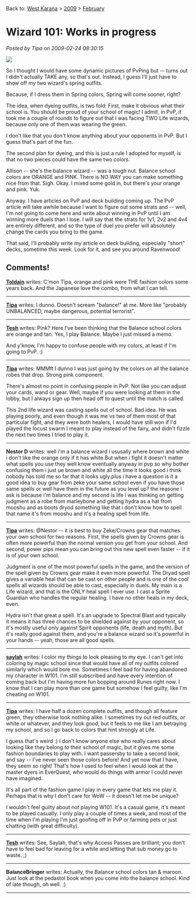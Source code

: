 Back to: [West Karana](/posts/westkarana.md) > [2009](/posts/2009/westkarana.md) > [February](./westkarana.md)
# Wizard 101: Works in progress

*Posted by Tipa on 2009-02-24 08:30:15*

![](../../../images/w101springsmall.jpg)

So I thought I would have some dynamic pictures of PvPing but -- turns out I didn't actually TAKE any, so that's out. Instead, I guess I'll just have to show off my two wizard's spring outfits.

Because, if I dress them in Spring colors, Spring will come sooner, right?

The idea, when dyeing outfits, is two fold: First, make it obvious what their school is. You should be proud of your school of magic! I admit, in PvP, it took me a couple of rounds to figure out that I was facing TWO Life wizards, because only one of them was wearing the green.

I don't like that you don't know anything about your opponents in PvP. But I guess that's part of the fun.

The second plan for dyeing, and this is just a rule I adopted for myself, is that no two pieces could have the same two colors.

Allison -- she's the balance wizard -- was a tough nut. Balance school colors are ORANGE and PINK. There is NO WAY you can make something nice from that. Sigh. Okay. I mixed some gold in, but there's your orange and pink. Yuk.

Anyway. I have articles on PvP and deck building coming up. The PvP article will take awhile because I want to figure out some strats and -- well, I'm not going to come here and write about winning in PvP until I am winning more duels than I lose. I will say that the strats for 1v1, 2v2 and 4v4 are entirely different, and so the type of duel you prefer will absolutely change the cards you bring to the game.

That said, I'll probably write my article on deck building, especially "short" decks, sometime this week. Look for it, and see you around Ravenwood!

## Comments!

**[Toldain](http://toldaintalks.blogspot.com)** writes: C'mon Tipa, orange and pink were THE fashion colors some years back. And the Japanese love the combo, from what I can tell.

---

**[Tipa](https://chasingdings.com)** writes: I dunno. Doesn't scream "balance!" at me. More like "probably UNBALANCED, maybe dangerous, potential terrorist".

---

**[Tesh](http://tishtoshtesh.wordpress.com/)** writes: Pink? Here I've been thinking that the Balance school colors are orange and tan. Yes, I play Balance. Maybe I just missed a memo.

And y'know, I'm happy to confuse people with my colors, at least if I'm going to PvP. :)

---

**[Tipa](https://chasingdings.com)** writes: MMMft I dunno I was just going by the colors on all the balance robes that drop. Strong pink component.

There's almost no point in confusing people in PvP. Not like you can adjust your cards, wand or gear. Well, maybe if you were looking at them in the lobby, but I always sign up then head off to quest until the match is called.

This 2nd life wizard was casting spells out of school. Bad idea. He was playing poorly, and even though it was me vs two of them most of that particular fight, and they were both healers, I would have still won if I'd played the locust swarm I meant to play instead of the fairy, and didn't fizzle the next two times I tried to play it.

---

**Nestor D** writes: well i'm a balance wizard i ususally where brown and white i don't like the orange only if it has white.But when i fight it doesn't matter what spells you use they well know eventually anyway in pvp so why bother confusing them i just ue brown and white all the time it looks good i think nobody has told me so far that it looks ugly.plus i have a question is it a good idea to buy gear from zeke your same school even if you have those same spells or well have them in the future as you level up? the reasone i ask is because i'm balance and my second is life i was thinking on getting judgment as a robe from marleybone and getting hydra as a hat from mooshu and as boots dryod something like that i don't know how to spell that name it's from mooshu and it's a healing spell from life.

---

**[Tipa](https://chasingdings.com)** writes: @Nestor -- it is best to buy Zeke/Crowns gear that matches your own school for two reasons. First, the spells given by Crowns gear is often more powerful than the normal version you get from your school. And second, power pips mean you can bring out this new spell even faster -- if it is of your own school.

Judgment is one of the most powerful spells in the game, and the version of the spell given by Crowns gear make it even more powerful. The Dryad spell gives a variable heal that can be cast on other people and is one of the cool spells all wizards should be able to cast, especially in duels. My main is a Life wizard, and that is the ONLY heal spell I ever use. I cast a Sprite Guardian who handles the regular healing. I have no other heals in my deck, even.

Hydra isn't that great a spell. It's an upgrade to Spectral Blast and typically it means it has three chances to be shielded against by your opponent, so it's mostly useful only against Spirit opponents (life, death and myth). But it's really good against them, and you're a balance wizard so it's powerful in your hands -- yeah, those are all good spells.

---

**[saylah](http://notadiary.typepad.com/mysticworlds/)** writes: I color my things to look pleasing to my eye. I can't get into coloring by magic school since that would have all of my outfits colored similarly which would bore me. Sometimes I feel bad for having abandoned my character in W101. I'm still subscribed and have every intention of coming back but I'm having more fun bopping around Runes right now. I know that I can play more than one game but somehow I feel guilty, like I'm cheating on W101.

---

**[Tipa](https://chasingdings.com)** writes: I have half a dozen complete outfits, and though all feature green, they otherwise look nothing alike. I sometimes try out red outfits, or white or whatever, and they look good, but it feels to me like I am betraying my school, and so I go back to colors that hint strongly at Life.

I guess that's weird :) I don't know anyone else who really cares about looking like they belong to their school of magic, but it gives me some fashion boundaries to play with. I want passersby to take a second look, and say -- I've never seen those colors before! And yet now that I have, they seem so right! That's how I used to feel when I would look at the master dyers in EverQuest, who would do things with armor I could never have imagined.

It's all part of the fashion game I play in every game that lets me play it. Perhaps that is why I don't care for WoW -- it doesn't let me be unique?

I wouldn't feel guilty about not playing W101. It's a casual game, it's meant to be played casually. I only play a couple of times a week, and most of the time when I'm playing I'm just goofing off in PvP or farming pets or just chatting (with great difficulty).

---

**[Tesh](http://tishtoshtesh.wordpress.com/)** writes: See, Saylah, that's why Access Passes are brilliant; you don't have to feel bad for leaving for a while and letting that sub money go to waste. ;)

---

**BalanceBringer** writes: Actually, the Balance school colors tan & maroon. Just look at the pedastol book when you come into the balance school. Kind of late though, oh well. :)

---


